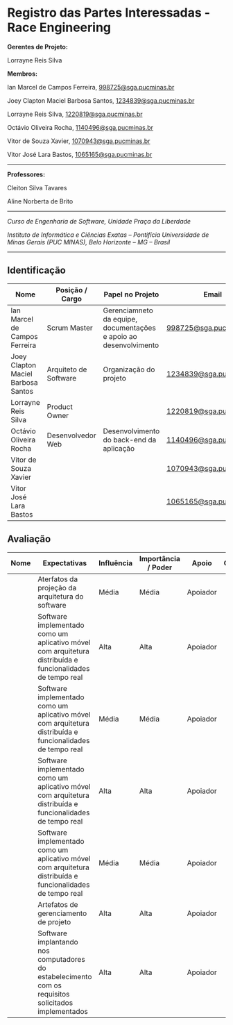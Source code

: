 # Registro das Partes Interessadas - Race Engineering


**Gerentes de Projeto:**

Lorrayne Reis Silva

**Membros:**

Ian Marcel de Campos Ferreira, 998725@sga.pucminas.br

Joey Clapton Maciel Barbosa Santos, 1234839@sga.pucminas.br

Lorrayne Reis Silva, 1220819@sga.pucminas.br

Octávio Oliveira Rocha, 1140496@sga.pucminas.br

Vitor de Souza Xavier, 1070943@sga.pucminas.br

Vitor José Lara Bastos, 1065165@sga.pucminas.br

---

**Professores:**

Cleiton Silva Tavares


Aline Norberta de Brito

---

_Curso de Engenharia de Software, Unidade Praça da Liberdade_

_Instituto de Informática e Ciências Exatas – Pontifícia Universidade de Minas Gerais (PUC MINAS), Belo Horizonte – MG – Brasil_

---

## Identificação

| Nome | Posição / Cargo | Papel no Projeto | Email | Telefone
| --- | --- | --- | --- | --- |
| Ian Marcel de Campos Ferreira  | Scrum Master  | Gerenciamneto da equipe, documentações e apoio ao desenvolvimento  | 998725@sga.pucminas.br  | 31 99108-0373
| Joey Clapton Maciel Barbosa Santos  | Arquiteto de Software  | Organização do projeto  | 1234839@sga.pucminas.br  | 31 99381-4531
| Lorrayne Reis Silva  | Product Owner  |   | 1220819@sga.pucminas.br  | 31 97520-9457
| Octávio Oliveira Rocha  | Desenvolvedor Web  | Desenvolvimento do back-end da aplicação  | 1140496@sga.pucminas.br  | 31 9234-7077
| Vitor de Souza Xavier  |   |   | 1070943@sga.pucminas.br  | 31 99102-4051
| Vitor José Lara Bastos  |   |   | 1065165@sga.pucminas.br  | 31 99666-6120

## Avaliação

| Nome | Expectativas | Influência | Importância / Poder | Apoio | Observações |
| --- | --- | --- | --- | --- | --- |
|   | Aterfatos da projeção da arquitetura do software | Média | Média | Apoiador |
|   | Software implementado como um aplicativo móvel com arquitetura distribuída e funcionalidades de tempo real | Alta | Alta | Apoiador |
|   | Software implementado como um aplicativo móvel com arquitetura distribuída e funcionalidades de tempo real | Média | Média | Apoiador |
|   | Software implementado como um aplicativo móvel com arquitetura distribuída e funcionalidades de tempo real | Alta | Alta | Apoiador |
|   | Software implementado como um aplicativo móvel com arquitetura distribuída e funcionalidades de tempo real | Média | Média | Apoiador |
|   | Artefatos de gerenciamento de projeto | Alta | Alta | Apoiador |
|   | Software implantando nos computadores do estabelecimento com os requisitos solicitados implementados | Alta | Alta | Apoiador |

